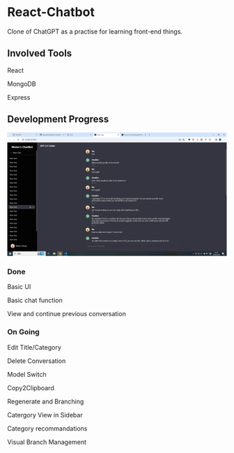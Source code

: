 # React-Chatbot

Clone of ChatGPT as a practise for learning front-end things.


## Involved Tools

React

MongoDB

Express

## Development Progress

![Alt text](image.png)

### Done

Basic UI

Basic chat function

View and continue previous conversation

### On Going

Edit Title/Category

Delete Conversation

Model Switch

Copy2Clipboard

Regenerate and Branching

Catergory View in Sidebar

Category recommandations

Visual Branch Management